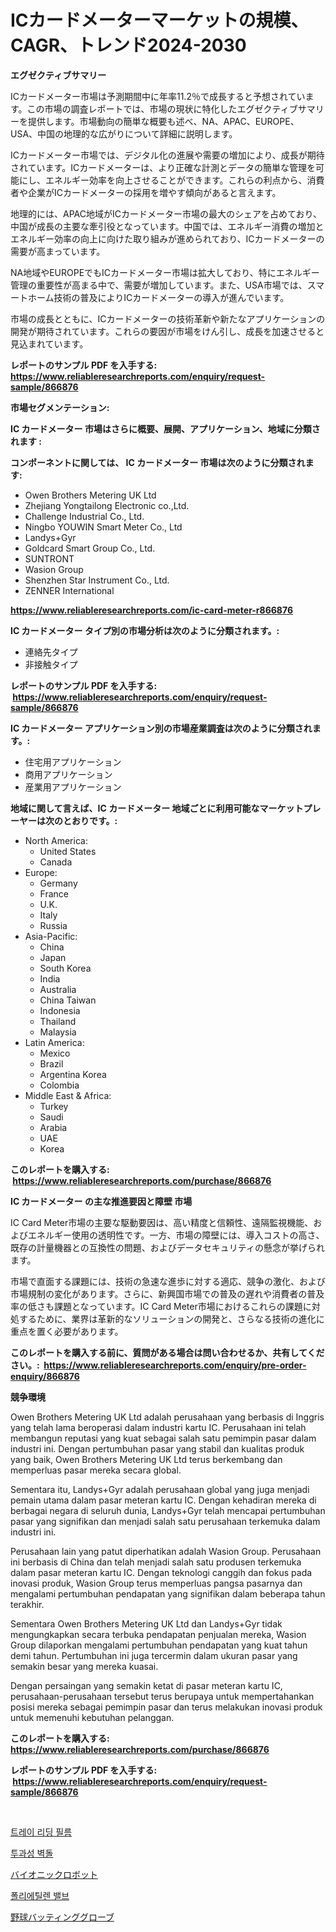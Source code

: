 <p><h1>ICカードメーターマーケットの規模、CAGR、トレンド2024-2030</h1></p><p><strong>エグゼクティブサマリー</strong></p>
<p><p>ICカードメーター市場は予測期間中に年率11.2％で成長すると予想されています。この市場の調査レポートでは、市場の現状に特化したエグゼクティブサマリーを提供します。市場動向の簡単な概要も述べ、NA、APAC、EUROPE、USA、中国の地理的な広がりについて詳細に説明します。</p><p>ICカードメーター市場では、デジタル化の進展や需要の増加により、成長が期待されています。ICカードメーターは、より正確な計測とデータの簡単な管理を可能にし、エネルギー効率を向上させることができます。これらの利点から、消費者や企業がICカードメーターの採用を増やす傾向があると言えます。</p><p>地理的には、APAC地域がICカードメーター市場の最大のシェアを占めており、中国が成長の主要な牽引役となっています。中国では、エネルギー消費の増加とエネルギー効率の向上に向けた取り組みが進められており、ICカードメーターの需要が高まっています。</p><p>NA地域やEUROPEでもICカードメーター市場は拡大しており、特にエネルギー管理の重要性が高まる中で、需要が増加しています。また、USA市場では、スマートホーム技術の普及によりICカードメーターの導入が進んでいます。</p><p>市場の成長とともに、ICカードメーターの技術革新や新たなアプリケーションの開発が期待されています。これらの要因が市場をけん引し、成長を加速させると見込まれています。</p></p>
<p><strong>レポートのサンプル PDF を入手する: <a href="https://www.reliableresearchreports.com/enquiry/request-sample/866876">https://www.reliableresearchreports.com/enquiry/request-sample/866876</a></strong></p>
<p><strong>市場セグメンテーション:</strong></p>
<p><strong> IC カードメーター 市場はさらに概要、展開、アプリケーション、地域に分類されます :</strong></p>
<p><strong>コンポーネントに関しては、 IC カードメーター 市場は次のように分類されます: &nbsp;</strong></p>
<p><ul><li>Owen Brothers Metering UK Ltd</li><li>Zhejiang Yongtailong Electronic co.,Ltd.</li><li>Challenge Industrial Co., Ltd.</li><li>Ningbo YOUWIN Smart Meter Co., Ltd</li><li>Landys+Gyr</li><li>Goldcard Smart Group Co., Ltd.</li><li>SUNTRONT</li><li>Wasion Group</li><li>Shenzhen Star Instrument Co., Ltd.</li><li>ZENNER International</li></ul></p>
<p><strong><a href="https://www.reliableresearchreports.com/ic-card-meter-r866876">https://www.reliableresearchreports.com/ic-card-meter-r866876</a></strong></p>
<p><strong> IC カードメーター タイプ別の市場分析は次のように分類されます。:</strong></p>
<p><ul><li>連絡先タイプ</li><li>非接触タイプ</li></ul></p>
<p><strong>レポートのサンプル PDF を入手する: &nbsp;<a href="https://www.reliableresearchreports.com/enquiry/request-sample/866876">https://www.reliableresearchreports.com/enquiry/request-sample/866876</a></strong></p>
<p><strong> IC カードメーター アプリケーション別の市場産業調査は次のように分類されます。:</strong></p>
<p><ul><li>住宅用アプリケーション</li><li>商用アプリケーション</li><li>産業用アプリケーション</li></ul></p>
<p><strong>地域に関して言えば、IC カードメーター 地域ごとに利用可能なマーケットプレーヤーは次のとおりです。:</strong></p>
<p><ul>
    <li>
        North America:
        <ul>
            <li>United States</li>
            <li>Canada</li>
        </ul>
    </li>
    <li>
        Europe:
        <ul>
            <li>Germany</li>
            <li>France</li>
            <li>U.K.</li>
            <li>Italy</li>
            <li>Russia</li>
        </ul>
    </li>
    <li>
        Asia-Pacific:
        <ul>
            <li>China</li>
            <li>Japan</li>
            <li>South Korea</li>
            <li>India</li>
            <li>Australia</li>
            <li>China Taiwan</li>
            <li>Indonesia</li>
            <li>Thailand</li>
            <li>Malaysia</li>
        </ul>
    </li>
    <li>
        Latin America:
        <ul>
            <li>Mexico</li>
            <li>Brazil</li>
            <li>Argentina Korea</li>
            <li>Colombia</li>
        </ul>
    </li>
    <li>
        Middle East & Africa:
        <ul>
            <li>Turkey</li>
            <li>Saudi</li>
            <li>Arabia</li>
            <li>UAE</li>
            <li>Korea</li>
        </ul>
    </li>
    </ul></p>
<p><strong>このレポートを購入する: &nbsp;<a href="https://www.reliableresearchreports.com/purchase/866876">https://www.reliableresearchreports.com/purchase/866876</a></strong></p>
<p><strong>IC カードメーター の主な推進要因と障壁 市場</strong></p>
<p><p>IC Card Meter市場の主要な駆動要因は、高い精度と信頼性、遠隔監視機能、およびエネルギー使用の透明性です。一方、市場の障壁には、導入コストの高さ、既存の計量機器との互換性の問題、およびデータセキュリティの懸念が挙げられます。</p><p>市場で直面する課題には、技術の急速な進歩に対する適応、競争の激化、および市場規制の変化があります。さらに、新興国市場での普及の遅れや消費者の普及率の低さも課題となっています。IC Card Meter市場におけるこれらの課題に対処するために、業界は革新的なソリューションの開発と、さらなる技術の進化に重点を置く必要があります。</p></p>
<p><strong>このレポートを購入する前に、質問がある場合は問い合わせるか、共有してください。:&nbsp; <a href="https://www.reliableresearchreports.com/enquiry/pre-order-enquiry/866876">https://www.reliableresearchreports.com/enquiry/pre-order-enquiry/866876</a></strong></p>
<p><strong>競争環境</strong></p>
<p><p>Owen Brothers Metering UK Ltd adalah perusahaan yang berbasis di Inggris yang telah lama beroperasi dalam industri kartu IC. Perusahaan ini telah membangun reputasi yang kuat sebagai salah satu pemimpin pasar dalam industri ini. Dengan pertumbuhan pasar yang stabil dan kualitas produk yang baik, Owen Brothers Metering UK Ltd terus berkembang dan memperluas pasar mereka secara global.</p><p>Sementara itu, Landys+Gyr adalah perusahaan global yang juga menjadi pemain utama dalam pasar meteran kartu IC. Dengan kehadiran mereka di berbagai negara di seluruh dunia, Landys+Gyr telah mencapai pertumbuhan pasar yang signifikan dan menjadi salah satu perusahaan terkemuka dalam industri ini.</p><p>Perusahaan lain yang patut diperhatikan adalah Wasion Group. Perusahaan ini berbasis di China dan telah menjadi salah satu produsen terkemuka dalam pasar meteran kartu IC. Dengan teknologi canggih dan fokus pada inovasi produk, Wasion Group terus memperluas pangsa pasarnya dan mengalami pertumbuhan pendapatan yang signifikan dalam beberapa tahun terakhir.</p><p>Sementara Owen Brothers Metering UK Ltd dan Landys+Gyr tidak mengungkapkan secara terbuka pendapatan penjualan mereka, Wasion Group dilaporkan mengalami pertumbuhan pendapatan yang kuat tahun demi tahun. Pertumbuhan ini juga tercermin dalam ukuran pasar yang semakin besar yang mereka kuasai.</p><p>Dengan persaingan yang semakin ketat di pasar meteran kartu IC, perusahaan-perusahaan tersebut terus berupaya untuk mempertahankan posisi mereka sebagai pemimpin pasar dan terus melakukan inovasi produk untuk memenuhi kebutuhan pelanggan.</p></p>
<p><strong>このレポートを購入する: &nbsp; <a href="https://www.reliableresearchreports.com/purchase/866876">https://www.reliableresearchreports.com/purchase/866876</a></strong></p>
<p><strong>レポートのサンプル PDF を入手する: &nbsp;<a href="https://www.reliableresearchreports.com/enquiry/request-sample/866876">https://www.reliableresearchreports.com/enquiry/request-sample/866876</a></strong><strong></strong></p>
<p>&nbsp;</p>
<p><p><a href="https://github.com/JeromeRtyau89966/Market-Research-Report-List-1/blob/main/890136630844.md">트레이 리딩 필름</a></p><p><a href="https://medium.com/@tom.hiffer/%ED%88%AC%EA%B3%BC%EC%84%B1-%EB%B2%BD%EB%8F%8C-%EC%8B%9C%EC%9E%A5-%EB%B6%84%EC%84%9D-%EA%B8%80%EB%A1%9C%EB%B2%8C-%EC%82%B0%EC%97%85-%EC%A0%84%EB%A7%9D-%EB%B0%8F-%EC%98%88%EC%B8%A1-2024%EB%85%84%EB%B6%80%ED%84%B0-2031%EB%85%84%EA%B9%8C%EC%A7%80-242d97b71202">투과성 벽돌</a></p><p><a href="https://github.com/AriMuller2009/Market-Research-Report-List-1/blob/main/954664833449.md">バイオニックロボット</a></p><p><a href="https://medium.com/@tonyolfson67562023/%ED%8F%B4%EB%A6%AC%EC%97%90%ED%8B%B8%EB%A0%8C-%EB%B0%B8%EB%B8%8C-%EC%8B%9C%EC%9E%A5-%EC%A0%84%EB%A7%9D-%EC%82%B0%EC%97%85-%EA%B0%9C%EC%9A%94-%EB%B0%8F-%EC%A0%84%EB%A7%9D-2024%EB%85%84%EB%B6%80%ED%84%B0-2031%EB%85%84%EA%B9%8C%EC%A7%80-19d57c8f18ca">폴리에틸렌 밸브</a></p><p><a href="https://medium.com/@kingmsvie/%E9%87%8E%E7%90%83%E7%94%A8%E3%83%90%E3%83%83%E3%83%86%E3%82%A3%E3%83%B3%E3%82%B0%E3%82%B0%E3%83%AD%E3%83%BC%E3%83%96%E3%81%AE%E5%B8%82%E5%A0%B4%E8%A6%8F%E6%A8%A1-cagr-%E3%83%88%E3%83%AC%E3%83%B3%E3%83%892024-2030-c8ba8502758d">野球バッティンググローブ</a></p></p>